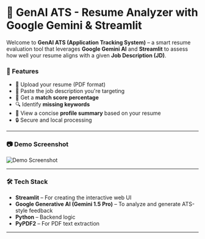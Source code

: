 # 🤖 GenAI ATS - Resume Analyzer with Google Gemini & Streamlit

Welcome to **GenAI ATS (Application Tracking System)** – a smart resume evaluation tool that leverages **Google Gemini AI** and **Streamlit** to assess how well your resume aligns with a given **Job Description (JD)**.

### 🚀 Features

- 📄 Upload your resume (PDF format)
- 📝 Paste the job description you're targeting
- 🎯 Get a **match score percentage**
- 🔍 Identify **missing keywords**
- 🧠 View a concise **profile summary** based on your resume
- 🔒 Secure and local processing

---

### 📷 Demo Screenshot

![Demo Screenshot](https://github.com/user-attachments/assets/ae373b9b-5276-4e1d-be3c-b2453ff163c4)

---

### 🛠️ Tech Stack

- **Streamlit** – For creating the interactive web UI
- **Google Generative AI (Gemini 1.5 Pro)** – To analyze and generate ATS-style feedback
- **Python** – Backend logic
- **PyPDF2** – For PDF text extraction

---
